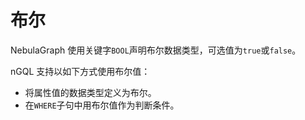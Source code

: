# 布尔

NebulaGraph 使用关键字`BOOL`声明布尔数据类型，可选值为`true`或`false`。

nGQL 支持以如下方式使用布尔值：

* 将属性值的数据类型定义为布尔。
* 在`WHERE`子句中用布尔值作为判断条件。
